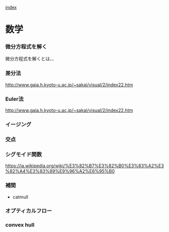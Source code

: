 
[index](https://github.com/kitasenjudesign/CreativeCodingDictionary/blob/master/README.md)

# 数学

### 微分方程式を解く
微分方程式を解くとは、、

### 差分法
http://www.gaia.h.kyoto-u.ac.jp/~sakai/visual/2/index22.htm

### Euler法
http://www.gaia.h.kyoto-u.ac.jp/~sakai/visual/2/index22.htm

### イージング

### 交点

### シグモイド関数
https://ja.wikipedia.org/wiki/%E3%82%B7%E3%82%B0%E3%83%A2%E3%82%A4%E3%83%89%E9%96%A2%E6%95%B0

### 補間
* catmull

### オプティカルフロー

### convex hull
